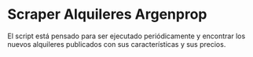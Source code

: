 # Scraper Alquileres Argenprop

El script está pensado para ser ejecutado periódicamente y encontrar los nuevos alquileres publicados con sus características y sus precios.

